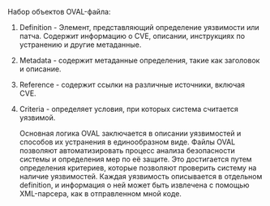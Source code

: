 Набор объектов OVAL-файла:
1.	Definition - Элемент, представляющий определение уязвимости или патча. Содержит информацию о CVE, описании, инструкциях по устранению и другие метаданные.
2.	Metadata - содержит метаданные определения, такие как заголовок и описание.
3.	Reference - содержит ссылки на различные источники, включая CVE.
4.	Criteria - определяет условия, при которых система считается уязвимой.

    Основная логика OVAL заключается в описании уязвимостей и способов их устранения в единообразном виде. Файлы OVAL позволяют автоматизировать процесс анализа безопасности системы и определения мер по её защите. Это достигается путем определения критериев, которые позволяют проверить систему на наличие уязвимостей.
Каждая уязвимость описывается в отдельном definition, и информация о ней может быть извлечена с помощью XML-парсера, как в отправленном мной коде.



